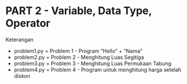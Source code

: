 # PART 2 - Variable, Data Type, Operator

Keterangan
- problem1.py = Problem 1 - Program “Hello” + “Nama”
- problem2.py = Problem 2 - Menghitung Luas Segitiga
- problem3.py = Problem 3 - Menghitung Luas Permukaan Tabung
- problem4.py = Problem 4 - Program untuk menghitung harga setelah diskon